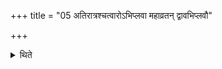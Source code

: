 +++
title = "05 अतिरात्रश्चत्वारोऽभिप्लवा महाव्रतन् द्वावभिप्लवौ"

+++

<details><summary>थिते</summary>

अतिरात्रश्चत्वारोऽभिप्लवा महाव्रतं द्वावभिप्लवौ द्वादशाहस्य दशाहान्यतिरात्रः ५
</details>
